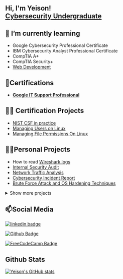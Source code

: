 ## Hi, I'm Yeison! <br> <a href="https://www.linkedin.com/in/yeison-tech/">Cybersecurity Undergraduate</a>


## 🔭 I’m currently learning 

- Google Cybersecurity Professional Certificate
- IBM Cybersecurity Analyst Professional Certificate
- CompTIA A+
- CompTIA Security+
- <a href="https://www.freecodecamp.org/ycast_tech">Web Development</a>


## 📜Certifications 
  <!-- [Google Cybersecurity Professional]**-->
  - <b><a href="https://www.coursera.org/account/accomplishments/specialization/certificate/MSKZWB2T5YVT">Google IT Support Professional</a></b> 

  
## 👨‍💻 Certification Projects

- <a href="https://github.com/ycast-tech/NISTCSF-practice/">NIST CSF in practice</a>
- <a href="https://github.com/ycast-tech/Managing-Users-On-Linux">Managing Users on Linux</a>
- <a href="https://github.com/ycast-tech/Managing-Linux-File-Permissions">Managing File Permissions On Linux</a>

## 🧑‍💻Personal Projects
  - How to read <a href="https://github.com/ycast-tech/ReadingWiresharkLogs">Wireshark logs</a>
  - <a href="https://github.com/ycast-tech/InternalSecurityAudit">Internal Security Audit<br/></a>
  - <a href="https://github.com/ycast-tech/NetworkTrafficAnalysis">Network Traffic Analysis<br/></a>
  - <a href="https://github.com/ycast-tech/CybersecurityIncidentReport">Cybersecurity Incident Report<br/></a>
  - <a href="https://github.com/ycast-tech/BruteForceAndOSHardening">Brute Force Attack and OS Hardening Techniques <br/></a>
  <details>
  <summary>
    Show more projects
  </summary>
  
  ### Personal projects
  - <a href="https://github.com/ycast-tech/Practicing-Linux">Linux Practice</a>
  - <a href="https://google.com">project 2</a>
  - <a href="https://google.com">project 3</a>



    
</details>

## 📫Social Media

[![linkedin badge](https://img.shields.io/badge/-LinkedIn-000?style=flat-square&logo=Linkedin&logoColor=white&link=https://www.linkedin.com/in/yeison-tech/)](https://www.linkedin.com/in/yeison-tech/)

[![Github Badge](https://img.shields.io/badge/-Github-000?style=flat-square&logo=Github&logoColor=white&link=https://github.com/ycast-tech)](https://github.com/ycast-tech)

[![FreeCodeCamp Badge](https://img.shields.io/badge/-freecodecamp-000?style=flat-square&logo=freecodecamp&logoColor=white&link=https://www.freecodecamp.org/ycast_tech)](https://www.freecodecamp.org/ycast_tech)

## Github Stats

[![Yeison's GitHub stats](https://github-readme-stats.vercel.app/api?username=ycast-tech&hide=prs,contribs&show_icons=true&theme=dracula)](https://github.com/anuraghazra/github-readme-stats)

<!--
**ycast-tech/ycast-tech** is a ✨ _special_ ✨ repository because its `README.md` (this file) appears on your GitHub profile.

Here are some ideas to get you started:

- 🔭 I’m currently working on ...
- 🌱 I’m currently learning ...
- 👯 I’m looking to collaborate on ...
- 🤔 I’m looking for help with ...
- 💬 Ask me about ...
- 📫 How to reach me: ...
- 😄 Pronouns: ...
- ⚡ Fun fact: ...
-->
